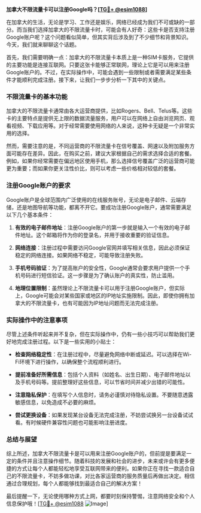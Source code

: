 **加拿大不限流量卡可以注册Google吗？[[TG💪+ @esim1088](https://t.me/s/esim1088)]**

在加拿大的生活，无论是学习、工作还是娱乐，网络已经成为我们不可或缺的一部分。而当我们选择加拿大的不限流量卡时，可能会有人好奇：这些卡是否支持注册Google账户呢？这个问题看似简单，但其实背后涉及到了不少细节和背景知识。今天，我们就来聊聊这个话题。

首先，我们需要明确一点：加拿大的不限流量卡本质上是一种SIM卡服务，它提供的主要功能是连接互联网。只要这张卡能够正常联网，理论上它是可以用来注册Google账户的。不过，在实际操作中，可能会遇到一些限制或者需要满足某些条件才能顺利完成注册。接下来，让我们一步步分析一下其中的关键点。

### 不限流量卡的基本功能

加拿大的不限流量卡通常由各大运营商提供，比如Rogers、Bell、Telus等。这些卡的主要特点是提供无上限的数据流量服务，用户可以在网络上自由浏览网页、观看视频、下载应用等。对于经常需要使用网络的人来说，这种卡无疑是一个非常实用的选择。

然而，需要注意的是，不同运营商的不限流量卡在信号覆盖、网速以及附加服务方面可能存在差异。因此，在购买之前，建议大家根据自己的需求选择合适的套餐。例如，如果你经常需要在偏远地区使用手机，那么选择信号覆盖广泛的运营商可能更为重要；而如果你更关注性价比，则可以考虑一些价格相对较低的套餐。

### 注册Google账户的要求

Google账户是全球范围内广泛使用的在线服务账号，无论是电子邮件、云端存储，还是地图导航等功能，都离不开它。要成功注册Google账户，通常需要满足以下几个基本条件：

1. **有效的电子邮件地址**：注册Google账户的第一步就是输入一个有效的电子邮件地址。这个邮箱将作为你的登录名，并用于接收重要的验证信息。
   
2. **网络连接**：注册过程中需要访问Google官网并填写相关信息，因此必须保证稳定的网络连接。如果网络不稳定，可能导致注册失败。

3. **手机号码验证**：为了提高账户的安全性，Google通常会要求用户提供一个手机号码进行短信验证。这一步骤是为了确认账户的真实性，防止滥用。

4. **地理位置限制**：虽然理论上不限流量卡可以用于注册Google账户，但实际上，Google可能会对某些国家或地区的IP地址实施限制。因此，即使你拥有加拿大的不限流量卡，也有可能因为IP地址问题而无法完成注册。

### 实际操作中的注意事项

尽管上述条件听起来并不复杂，但在实际操作中，仍有一些小技巧可以帮助我们更好地完成注册过程。以下是一些实用的小贴士：

- **检查网络稳定性**：在注册过程中，尽量避免网络中断或延迟。可以选择在Wi-Fi环境下进行操作，以确保整个流程顺利进行。
  
- **提前准备好所需信息**：包括个人资料（如姓名、出生日期）、电子邮件地址以及手机号码等。提前整理好这些信息，可以节省时间并减少出错的可能性。

- **注意隐私保护**：在填写个人信息时，请务必谨慎对待隐私设置。不要随意透露敏感信息，以免造成不必要的麻烦。

- **尝试更换设备**：如果发现某台设备无法完成注册，不妨尝试换另一台设备试试看。有时候硬件兼容性问题也可能影响注册进度。

### 总结与展望

综上所述，加拿大不限流量卡是可以用来注册Google账户的，但前提是要满足一定的条件并且注意操作细节。随着科技的发展和社会的进步，未来或许会有更多便捷的方式让每个人都能轻松地享受互联网带来的便利。如果你正在寻找一款适合自己的不限流量卡，不妨多做功课，对比各家运营商的服务质量后再做出决定。相信通过合理规划，每个人都能够找到最适合自己的解决方案！

最后提醒一下，无论使用哪种方式上网，都要时刻保持警惕，注意网络安全和个人信息保护哦！[[TG💪+ @esim1088](https://t.me/s/esim1088) ![Image](https://i.postimg.cc/4NQfJmqS/Snipaste-2025-05-13-00-14-12.png)]